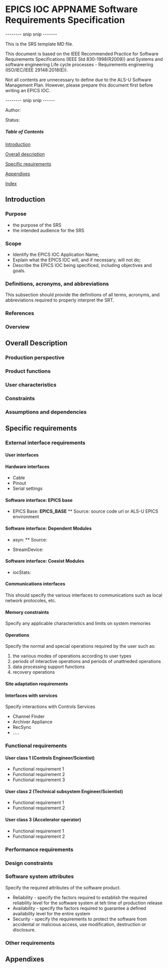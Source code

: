 # EPICS IOC __APPNAME__ Software Requirements Specification

-------- snip snip -------

This is the SRS template MD file. 

This document is based on the IEEE Recommended Practice for Software Requirements Specifications (IEEE Std 830-1998(R2009)) and Systems and software engineering Life cycle processes - Requirements engineering (ISO/IEC/IEEE 29148:2018(E)).

Not all contents are unnecessary to define due to the ALS-U Software Management Plan. However, please prepare this document first before writing an EPICS IOC.

-------- snip snip ------

Author: 

Status:

##### Table of Contents  
[Introduction](#introduction)  

[Overall description](#overalldescription)  

[Specific requirements](#specificrequirements)  

[Appendixes](#appendixes)

[Index](#index)


<a name="introduction"/>

## Introduction

### Purpose

* the purpose of the SRS
* the intended audience for the SRS

### Scope

* Identify the EPICS IOC Application Name;
* Explain what the EPICS IOC will, and if necessary, will not do;
* Describe the EPICS IOC being specificed, including objectives and goals.

### Definitions, acronyms, and abbreviations

This subsection should provide the definitions of all terms, acronyms, and abbreviations required to properly interpret the SRT.

### References

### Overview



<a name="overalldescription"/>

## Overall Description

### Production perspective

### Product functions

### User characteristics

### Constraints

### Assumptions and dependencies



<a name="specificrequirements"/>

## Specific requirements

### External interface requirements

#### User interfaces

#### Hardware interfaces

* Cable
* Pinout
* Serial settings

#### Software interface: EPICS base 

* EPICS Base: __EPICS_BASE__
** Source: source code url or ALS-U EPICS environment

#### Software interface: Dependent Modules

* asyn:
** Source:

* StreamDevice: 

#### Software interface: Coexist Modules

* iocStats:

#### Communications interfaces

This should specify the various interfaces to communications such as local network protocoles, etc.

#### Memory constraints

Specify any applicable characteristics and limits on system memories

#### Operations

Specify the normal and special operations required by the user such as:

1) the various modes of operations according to user types
2) periods of interactive operations and periods of unattneded operations
3) data processing support functions
4) recovery operations

#### Site adaptation requirements


#### Interfaces with services

Specify interactions with Controls Services

* Channel Finder
* Archiver Appliance
* RecSync
* .....

### Functional requirements

#### User class 1 (Controls Engineer/Scientist)

* Functional requirement 1
* Functional requirement 2
* Functional requirement 3

#### User class 2 (Technical subsystem Engineer/Scientist)

* Functional requirement 1
* Functional requirement 2

#### User class 3 (Accelerator operator)

* Functional requirement 1
* Functional requirement 2

### Performance requirements

### Design constraints

### Software system attributes

Specify the required attributes of the software product.

* Reliability - specify the factors required to establish the required reliability level for the software system at teh time of production release
* Availability - specify the factors required to guarantee a defined availability level for the entire system
* Security - specify the requirements to protect the software from accidental or malicious access, use modification, destruction or disclosure.


### Other requirements



<a name="Appendixes"/>

## Appendixes

<a name="index"/>

